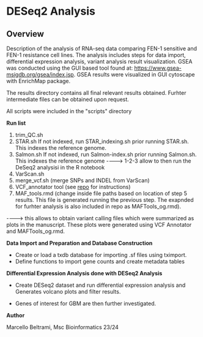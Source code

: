 # DESeq2 Analysis
## Overview
Description of the analysis of RNA-seq data comparing FEN-1 sensitive and FEN-1 resistance cell lines. The analysis includes steps for data import, differential expression analysis, variant analysis result visualization. GSEA was conducted using the GUI based tool found at: https://www.gsea-msigdb.org/gsea/index.jsp. GSEA results were visualized in GUI cytoscape with EnrichMap package.

The results directory contains all final relevant results obtained. Furhter intermediate files can be obtained upon request.

All scripts were included in the "scripts" directory

**Run list**
1) trim_QC.sh
2) STAR.sh
    If not indexed, run STAR_indexing.sh prior running STAR.sh. This indexes the reference genome. 
3) Salmon.sh
    If not indexed, run Salmon-index.sh prior running Salmon.sh. This indexes the reference genome
----> 1-2-3 allow to then run the DeSeq2 analysisi in the R notebook
4) VarScan.sh
5) merge_vcf.sh (merge SNPs and INDEL from VarScan)
6) VCF_annotator tool (see [repo](https://github.com/marcellobeltrami/VCF_annotator) for instructions)
7) MAF_tools.rmd (change inside file paths based on location of step 5 results. This file is generated running the previous step. The exapnded for furhter analysis is also included in repo as MAFTools_og.rmd).

----> this allows to obtain variant calling files which were summarized as plots in the manuscript. These plots were generated using VCF Annotator and MAFTools_og.rmd. 

**Data Import and Preparation and Database Construction**

  - Create or load a txdb database for importing .sf files using tximport. 
  - Define functions to import gene counts and create metadata tables

**Differential Expression Analysis done with DESeq2 Analysis** 

  - Create DESeq2 dataset and run differential expression analysis and Generates volcano plots and filter results.

  - Genes of interest for GBM are then further investigated.

    

**Author**

Marcello Beltrami, Msc Bioinformatics 23/24
